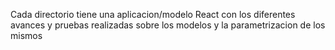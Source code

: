 Cada directorio tiene una aplicacion/modelo React con los diferentes avances y pruebas realizadas sobre los modelos y la parametrizacion de los mismos
